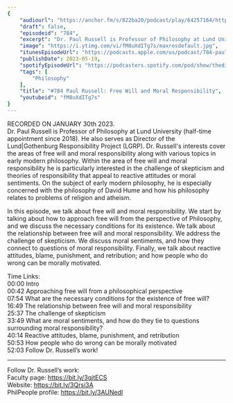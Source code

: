 ```yaml
---
{
	"audiourl": "https://anchor.fm/s/822ba20/podcast/play/64257164/https%3A%2F%2Fd3ctxlq1ktw2nl.cloudfront.net%2Fstaging%2F2023-0-30%2F5caaf48e-43ca-fbee-b59c-d5a5193ee251.m4a",
	"draft": false,
	"episodeid": "784",
	"excerpt": "Dr. Paul Russell is Professor of Philosophy at Lund University (half-time appointment since 2018). He also serves as Director of the Lund|Gothenburg Responsibility Project (LGRP). Dr. Russell's interests cover the areas of free will and moral responsibility along with various topics in early modern philosophy. Within the area of free will and moral responsibility he is particularly interested in the challenge of skepticism and theories of responsibility that appeal to reactive attitudes or moral sentiments. On the subject of early modern philosophy, he is especially concerned with the philosophy of David Hume and how his philosophy relates to problems of religion and atheism.",
	"image": "https://i.ytimg.com/vi/fM8uXdITg7s/maxresdefault.jpg",
	"itunesEpisodeUrl": "https://podcasts.apple.com/us/podcast/784-paul-russell-free-will-and-moral-responsibility/id1451347236?i=1000613710774&uo=4",
	"publishDate": 2023-05-19,
	"spotifyEpisodeUrl": "https://podcasters.spotify.com/pod/show/thedissenter/episodes/784-Paul-Russell-Free-Will-and-Moral-Responsibility-e1u7fmc",
	"tags": [
		"Philosophy"
	],
	"title": "#784 Paul Russell: Free Will and Moral Responsibility",
	"youtubeid": "fM8uXdITg7s"
}
---
```

RECORDED ON JANUARY 30th 2023.  
Dr. Paul Russell is Professor of Philosophy at Lund University (half-time appointment since 2018). He also serves as Director of the Lund|Gothenburg Responsibility Project (LGRP). Dr. Russell's interests cover the areas of free will and moral responsibility along with various topics in early modern philosophy. Within the area of free will and moral responsibility he is particularly interested in the challenge of skepticism and theories of responsibility that appeal to reactive attitudes or moral sentiments. On the subject of early modern philosophy, he is especially concerned with the philosophy of David Hume and how his philosophy relates to problems of religion and atheism.

In this episode, we talk about free will and moral responsibility. We start by talking about how to approach free will from the perspective of Philosophy, and we discuss the necessary conditions for its existence. We talk about the relationship between free will and moral responsibility. We address the challenge of skepticism. We discuss moral sentiments, and how they connect to questions of moral responsibility. Finally, we talk about reactive attitudes, blame, punishment, and retribution; and how people who do wrong can be morally motivated.

Time Links:  
<time>00:00</time> Intro  
<time>00:42</time> Approaching free will from a philosophical perspective  
<time>07:54</time> What are the necessary conditions for the existence of free will?  
<time>16:49</time> The relationship between free will and moral responsibility  
<time>25:37</time> The challenge of skepticism  
<time>33:49</time> What are moral sentiments, and how do they tie to questions surrounding moral responsibility?  
<time>40:14</time> Reactive attitudes, blame, punishment, and retribution  
<time>50:53</time> How people who do wrong can be morally motivated  
<time>52:03</time> Follow Dr. Russell’s work!

---

Follow Dr. Russell’s work:  
Faculty page: https://bit.ly/3qjtECS  
Website: https://bit.ly/3Qrsi3A  
PhilPeople profile: https://bit.ly/3AUNedI
